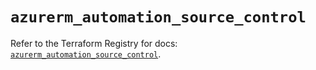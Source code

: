 # `azurerm_automation_source_control`

Refer to the Terraform Registry for docs: [`azurerm_automation_source_control`](https://registry.terraform.io/providers/hashicorp/azurerm/4.27.0/docs/resources/automation_source_control).

